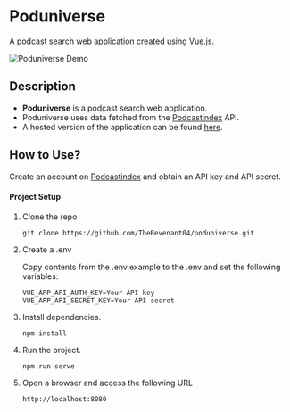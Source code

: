 # Poduniverse
A podcast search web application created using Vue.js.

![Poduniverse Demo](https://i.imgur.com/ZfpHbYD.gif)

## Description
* **Poduniverse** is a podcast search web application.
* Poduniverse uses data fetched from the [Podcastindex](https://podcastindex-org.github.io/docs-api/#overview--example-code) API.
* A hosted version of the application can be found [here](https://poduniverse.netlify.app/).


## How to Use?
Create an account on [Podcastindex](https://api.podcastindex.org/) and obtain an API key and API secret.
 #### Project Setup  
1. Clone the repo
   ```
   git clone https://github.com/TheRevenant04/poduniverse.git
   ```

1. Create a .env
  
    Copy contents from the .env.example to the .env and set the following variables:
    ```
    VUE_APP_API_AUTH_KEY=Your API key
    VUE_APP_API_SECRET_KEY=Your API secret
    ```
  
1. Install dependencies.
   ```
   npm install
   ```
   
1. Run the project.
   ```
   npm run serve
   ```
   
1. Open a browser and access the following URL
   ```
   http://localhost:8080
   ```